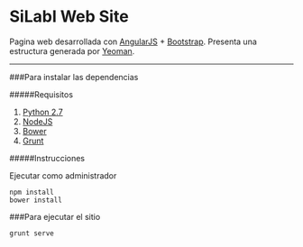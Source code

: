 SiLabI Web Site
===============

Pagina web desarrollada con [AngularJS](https://angularjs.org/) + [Bootstrap](http://getbootstrap.com/). Presenta una estructura generada por [Yeoman](http://yeoman.io/).
_ _ _

###Para instalar las dependencias

#####Requisitos

1. [Python 2.7](https://www.python.org)
2. [NodeJS](https://nodejs.org/)
3. [Bower](http://bower.io/)
4. [Grunt](http://gruntjs.com/)

#####Instrucciones

Ejecutar como administrador

```shell
npm install
bower install
```

###Para ejecutar el sitio

```shell
grunt serve
```
